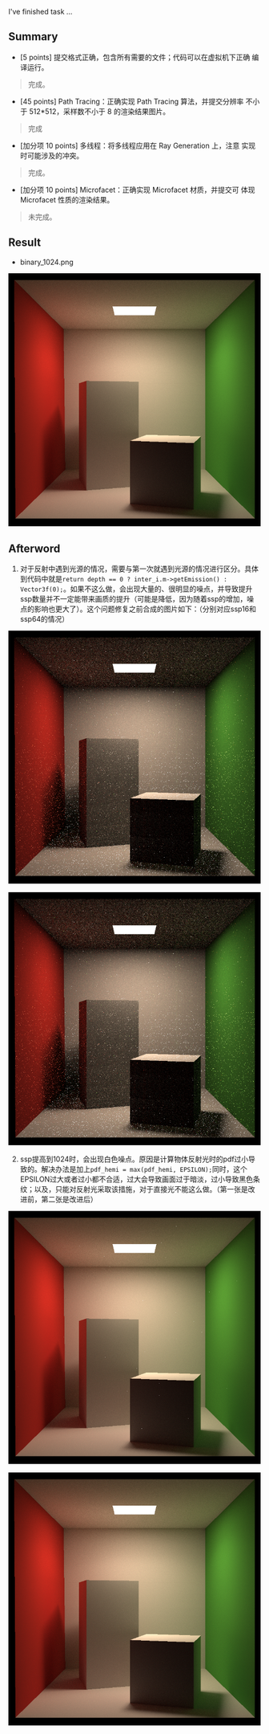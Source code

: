 
I've finished task ...

## Summary

* [5 points] 提交格式正确，包含所有需要的文件；代码可以在虚拟机下正确 编译运行。 

> 完成。

* [45 points] Path Tracing：正确实现 Path Tracing 算法，并提交分辨率 不小于 512*512，采样数不小于 8 的渲染结果图片。 

> 完成

* [加分项 10 points] 多线程：将多线程应用在 Ray Generation 上，注意 实现时可能涉及的冲突。 

> 完成。

* [加分项 10 points] Microfacet：正确实现 Microfacet 材质，并提交可 体现 Microfacet 性质的渲染结果。

> 未完成。

## Result

* binary_1024.png

![binary_1024.png](./images/binary_1024.png)

## Afterword

1. 对于反射中遇到光源的情况，需要与第一次就遇到光源的情况进行区分。具体到代码中就是`return depth == 0 ? inter_i.m->getEmission() : Vector3f(0);`。如果不这么做，会出现大量的、很明显的噪点，并导致提升ssp数量并不一定能带来画质的提升（可能是降低，因为随着ssp的增加，噪点的影响也更大了）。这个问题修复之前合成的图片如下：（分别对应ssp16和ssp64的情况）

![ssp16_beforeFix](./images/binary_ssp16_beforeFix.png)

![ssp16_beforeFix](./images/binary_ssp16_beforeFix.png)

2. ssp提高到1024时，会出现白色噪点。原因是计算物体反射光时的pdf过小导致的。解决办法是加上`pdf_hemi = max(pdf_hemi, EPSILON);`同时，这个EPSILON过大或者过小都不合适，过大会导致画面过于暗淡，过小导致黑色条纹；以及，只能对反射光采取该措施，对于直接光不能这么做。（第一张是改进前，第二张是改进后）

![binary_ssp1024](./images/binary_ssp1024.png)

![binary_1024.png](./images/binary_1024.png)
